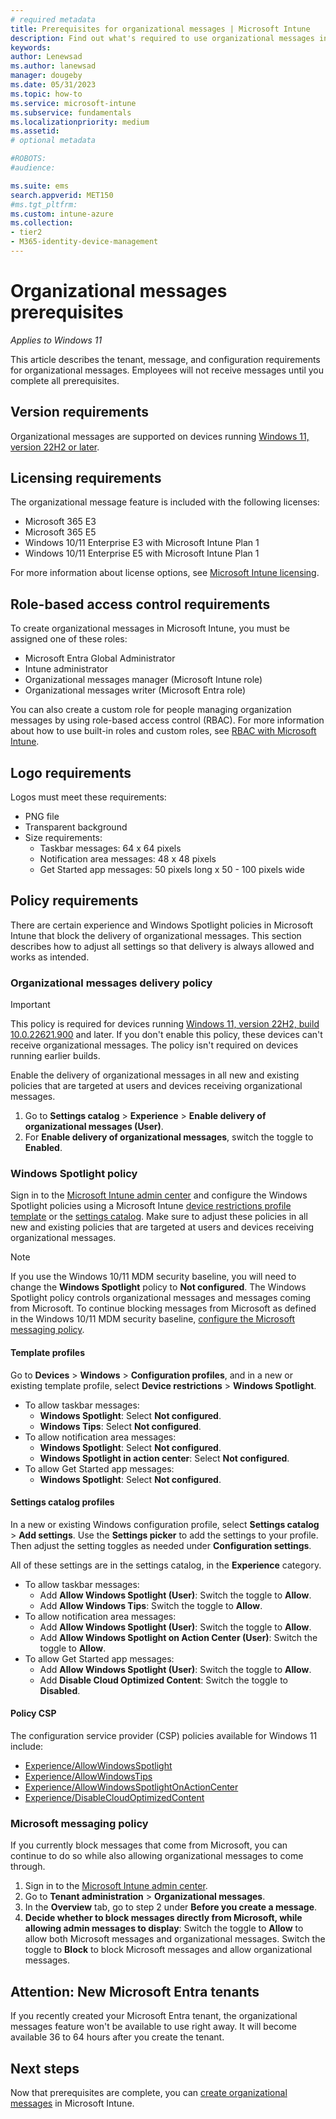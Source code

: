 ```yaml
---
# required metadata
title: Prerequisites for organizational messages | Microsoft Intune  
description: Find out what's required to use organizational messages in Microsoft Intune.        
keywords:
author: Lenewsad
ms.author: lanewsad
manager: dougeby
ms.date: 05/31/2023
ms.topic: how-to
ms.service: microsoft-intune
ms.subservice: fundamentals
ms.localizationpriority: medium
ms.assetid: 
# optional metadata

#ROBOTS:
#audience:

ms.suite: ems
search.appverid: MET150
#ms.tgt_pltfrm:
ms.custom: intune-azure 
ms.collection:
- tier2
- M365-identity-device-management
---
```


# Organizational messages prerequisites   

*Applies to Windows 11*   

This article describes the tenant, message, and configuration requirements for organizational messages. Employees will not receive messages until you complete all prerequisites.  
## Version requirements  
Organizational messages are supported on devices running [Windows 11, version 22H2 or later](https://blogs.windows.com/windowsexperience/2022/09/20/how-to-get-the-windows-11-2022-update/).   

## Licensing requirements  
The organizational message feature is included with the following licenses:  

* Microsoft 365 E3  
* Microsoft 365 E5  
* Windows 10/11 Enterprise E3 with Microsoft Intune Plan 1    
* Windows 10/11 Enterprise E5 with Microsoft Intune Plan 1 

For more information about license options, see [Microsoft Intune licensing](../fundamentals/licenses.md).  

## Role-based access control requirements  
To create organizational messages in Microsoft Intune, you must be assigned one of these roles: 

* Microsoft Entra Global Administrator  
* Intune administrator  
* Organizational messages manager (Microsoft Intune role)  
* Organizational messages writer (Microsoft Entra role)  

You can also create a custom role for people managing organization messages by using role-based access control (RBAC). For more information about how to use built-in roles and custom roles, see [RBAC with Microsoft Intune](../fundamentals/role-based-access-control.md).    

## Logo requirements  
Logos must meet these requirements:  

* PNG file 
* Transparent background 
* Size requirements:    
    * Taskbar messages: 64 x 64 pixels  
    * Notification area messages: 48 x 48 pixels
    * Get Started app messages: 50 pixels long x 50 - 100 pixels wide  

## Policy requirements  
There are certain experience and Windows Spotlight policies in Microsoft Intune that block the delivery of organizational messages. This section describes how to adjust all settings so that delivery is always allowed and works as intended. 

### Organizational messages delivery policy  
> [!IMPORTANT]
> This policy is required for devices running [Windows 11, version 22H2, build 10.0.22621.900](https://support.microsoft.com/help/5020044) and later. If you don't enable this policy, these devices can't receive organizational messages. The policy isn't required on devices running earlier builds.  

Enable the delivery of organizational messages in all new and existing policies that are targeted at users and devices receiving organizational messages.  

 1. Go to **Settings catalog** > **Experience** > **Enable delivery of organizational messages (User)**.  
 2. For **Enable delivery of organizational messages**, switch the toggle to **Enabled**.  

### Windows Spotlight policy       
 Sign in to the [Microsoft Intune admin center](https://go.microsoft.com/fwlink/?linkid=2109431) and configure the Windows Spotlight policies using a Microsoft Intune [device restrictions profile template](../configuration/device-restrictions-configure.md) or the [settings catalog](../configuration/settings-catalog.md). Make sure to adjust these policies in all new and existing policies that are targeted at users and devices receiving organizational messages.  

> [!NOTE]
> If you use the Windows 10/11 MDM security baseline, you will need to change the **Windows Spotlight** policy to **Not configured**. The Windows Spotlight policy controls organizational messages and messages coming from Microsoft. To continue blocking messages from Microsoft as defined in the Windows 10/11 MDM security baseline, [configure the Microsoft messaging policy](organizational-messages-prerequisites.md#microsoft-messaging-policy).

#### Template profiles    
Go to **Devices** > **Windows** > **Configuration profiles**, and in a new or existing template profile, select **Device restrictions** > **Windows Spotlight**.    

* To allow taskbar messages:   
  * **Windows Spotlight**: Select **Not configured**.    
  * **Windows Tips**: Select **Not configured**.    
* To allow notification area messages:  
  * **Windows Spotlight**: Select **Not configured**.  
  * **Windows Spotlight in action center**: Select **Not configured**.  
* To allow Get Started app messages: 
  * **Windows Spotlight**: Select **Not configured**.      

#### Settings catalog profiles        
In a new or existing Windows configuration profile, select **Settings catalog** > **Add settings**. Use the **Settings picker** to add the settings to your profile. Then adjust the setting toggles as needed under **Configuration settings**.      

All of these settings are in the settings catalog, in the **Experience** category.  

* To allow taskbar messages:  
  * Add **Allow Windows Spotlight (User)**: Switch the toggle to **Allow**.    
  * Add **Allow Windows Tips**: Switch the toggle to **Allow**.  
* To allow notification area messages:    
  * Add **Allow Windows Spotlight (User)**: Switch the toggle to **Allow**.  
  * Add **Allow Windows Spotlight on Action Center (User)**: Switch the toggle to **Allow**.  
* To allow Get Started app messages:  
  * Add **Allow Windows Spotlight (User)**: Switch the toggle to **Allow**.   
  * Add **Disable Cloud Optimized Content**: Switch the toggle to **Disabled**.   

#### Policy CSP   
The configuration service provider (CSP) policies available for Windows 11 include:  
* [Experience/AllowWindowsSpotlight](/windows/client-management/mdm/policy-csp-experience#experience-allowwindowsspotlight) 
* [Experience/AllowWindowsTips](/windows/client-management/mdm/policy-csp-experience#experience-allowwindowstips)   
* [Experience/AllowWindowsSpotlightOnActionCenter](/windows/client-management/mdm/policy-csp-experience#experience-allowwindowsspotlightonactioncenter)  
* [Experience/DisableCloudOptimizedContent](/windows/client-management/mdm/policy-csp-experience#experience-disablecloudoptimizedcontent)  

### Microsoft messaging policy        
If you currently block messages that come from Microsoft, you can continue to do so while also allowing organizational messages to come through.  

1.  Sign in to the [Microsoft Intune admin center](https://go.microsoft.com/fwlink/?linkid=2109431).
2. Go to **Tenant administration** > **Organizational messages**.    
2. In the **Overview** tab, go to step 2 under **Before you create a message**.      
3. **Decide whether to block messages directly from Microsoft, while allowing admin messages to display**: Switch the toggle to **Allow** to allow both Microsoft messages and organizational messages. Switch the toggle to **Block** to block Microsoft messages and allow organizational messages.   

<a name='attention-new-azure-ad-tenants'></a>

## Attention: New Microsoft Entra tenants        
If you recently created your Microsoft Entra tenant, the organizational messages feature won't be available to use right away. It will become available 36 to 64 hours after you create the tenant.   

## Next steps 
Now that prerequisites are complete, you can [create organizational messages](organizational-messages-create.md) in Microsoft Intune.    
